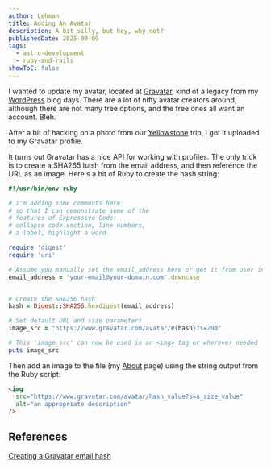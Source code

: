 ```yaml
---
author: Lehman
title: Adding An Avatar
description: A bit silly, but hey, why not?
publishedDate: 2025-09-09
tags:
  - astro-development
  - ruby-and-rails
showToC: false
---
```


I wanted to update my avatar, located at [Gravatar](https://gravatar.com/), kind of a legacy from my [WordPress](https://wordpress.com/) blog days. There are a lot of nifty avatar creators around, although there are not many free options, and the free ones all want an account. Bleh.

After a bit of hacking on a photo from our [Yellowstone](/gallery/yellowstone) trip, I got it uploaded to my Gravatar profile.

It turns out Gravatar has a nice API for working with profiles. The only trick is to create a SHA265 hash from the email address, and then reference the URL as an image. Here's a bit of Ruby to create the hash string:

```ruby {15-17} title="Create an Avatar Hash Value" collapse={2-7} "SHA256" {"1. You must use a SHA256 hash.":15-16}
#!/usr/bin/env ruby

# I'm adding some comments here
# so that I can demonstrate some of the
# features of Expressive Code:
# collapse code section, line numbers,
# a label, highlight a word

require 'digest'
require 'uri'

# Assume you manually set the email_address here or get it from user input
email_address = 'your-email@your-domain.com'.downcase


# Create the SHA256 hash
hash = Digest::SHA256.hexdigest(email_address)

# Set default URL and size parameters
image_src = "https://www.gravatar.com/avatar/#{hash}?s=200"

# This 'image_src' can now be used in an <img> tag or wherever needed
puts image_src
```

Then add an image to the file (my [About](/about) page) using the string output from the Ruby script:

```html title="Use an image tag to point to an avatar"
<img
  src="https://www.gravatar.com/avatar/hash_value?s=a_size_value"
  alt="an appropriate description"
/>
```

## References

[Creating a Gravatar email hash](https://docs.gravatar.com/rest/hash/)
